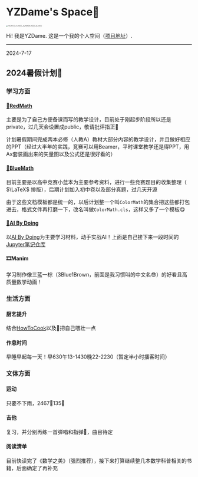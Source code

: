 # YZDame's Space🚀

<img src="https://pauline.oss-cn-shenzhen.aliyuncs.com/img/202407271713936.webp" alt="_The_School_of_Athens__by_Raffaello_Sanzio_da_Urbino" style="zoom: 25%;" />

Hi! 我是YZDame. 这是一个我的个人空间（[项目地址](https://github.com/yzdame/docs)）. 

---

2024-7-17
## 2024暑假计划🎯

### 学习方面

#### [🔴RedMath](https://github.com/LeyuDame/RedMath)

主要是为了自己方便备课而写的教学设计，目前处于刚起步阶段所以还是private，过几天会设置成public，敬请批评指正🫡

计划暑假期间完成两本必修（人教A）教材大部分内容的教学设计，并且做好相应的PPT（经过大半年的实践，竞赛可以用Beamer，平时课堂教学还是得PPT，用Ax套装画出来的矢量图以及公式还是很好看的）

#### [🔵BlueMath](https://github.com/LeyuDame/BlueMath)

目前主要是以高中竞赛小蓝本为主要参考资料，进行一些竞赛题目的收集整理（ $\LaTeX$ 排版），后期计划加入初中卷以及部分真题，过几天开源

由于这些文档模板都是统一的，以后计划整一个叫`ColorMath`的集合把这些都打包进去，格式文件再打磨一下，改名叫做`ColorMath.cls`，这样又多了一个模板😋

#### [🤖AI By Doing](https://github.com/LeyuDame/AIByDoing)

以[AI By Doing](https://aibydoing.com/)为主要学习材料，动手实战AI！上面是自己接下来一段时间的[Jupyter笔记仓库](https://github.com/LeyuDame/AIByDoing)

#### 🎞️Manim

学习制作像三蓝一棕（3Blue1Brown，前面是我习惯叫的中文名😎）的好看且高质量数学动画！

### 生活方面

#### 厨艺提升

结合[HowToCook](https://github.com/Anduin2017/HowToCook)以及🍠把自己喂壮一点

#### 作息时间

早睡早起每一天！早630午13-1430晚22-2230（暂定半小时播客时间）

### 文体方面

#### 运动

只要不下雨，2467🏀135💪

#### 吉他

复习，并分别再练一首弹唱和指弹🎸，曲目待定

#### 阅读清单

目前快读完了《数学之美》（强烈推荐），接下来打算继续整几本数学科普相关的书籍，后面确定了再补充







